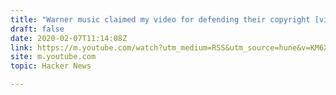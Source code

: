 ```yaml
---
title: "Warner music claimed my video for defending their copyright [video]"
draft: false
date: 2020-02-07T11:14:08Z
link: https://m.youtube.com/watch?utm_medium=RSS&utm_source=hune&v=KM6X2MEl7R8
site: m.youtube.com
topic: Hacker News  

---
```

